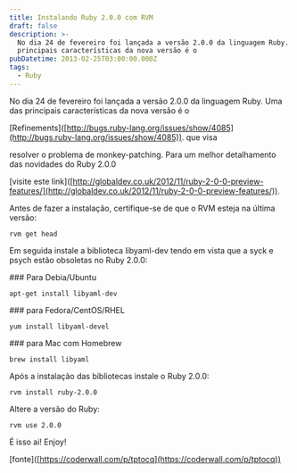 ```yaml
---
title: Instalando Ruby 2.0.0 com RVM
draft: false
description: >-
  No dia 24 de fevereiro foi lançada a versão 2.0.0 da linguagem Ruby. Uma das
  principais características da nova versão é o
pubDatetime: 2013-02-25T03:00:00.000Z
tags:
  - Ruby
---
```


No dia 24 de fevereiro foi lançada a versão 2.0.0 da linguagem Ruby. Uma das principais características da nova versão é o

\[Refinements]\([http://bugs.ruby-lang.org/issues/show/4085](http://bugs.ruby-lang.org/issues/show/4085)). que visa

resolver o problema de monkey-patching. Para um melhor detalhamento das novidades do Ruby 2.0.0

\[visite este link]\([http://globaldev.co.uk/2012/11/ruby-2-0-0-preview-features/](http://globaldev.co.uk/2012/11/ruby-2-0-0-preview-features/)).

Antes de fazer a instalação, certifique-se de que o RVM esteja na última versão:

```
rvm get head
```

Em seguida instale a biblioteca libyaml-dev tendo em vista que a syck e psych estão obsoletas no Ruby 2.0.0:

\### Para Debia/Ubuntu

```
apt-get install libyaml-dev
```

\### para Fedora/CentOS/RHEL

```
yum install libyaml-devel
```

\### para Mac com Homebrew

```
brew install libyaml
```

Após a instalação das bibliotecas instale o Ruby 2.0.0:

```
rvm install ruby-2.0.0
```

Altere a versão do Ruby:

```
rvm use 2.0.0
```

É isso ai! Enjoy!

\[fonte]\([https://coderwall.com/p/tptocq](https://coderwall.com/p/tptocq))
